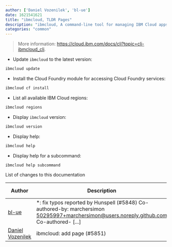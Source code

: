 ```yaml
---
author: ['Daniel Vozenilek', 'bl-ue']
date: 1621541621
title: "ibmcloud, TLDR Pages"
description: "ibmcloud, A command-line tool for managing IBM Cloud apps and services."
categories: "common"
---
```

> More information: <https://cloud.ibm.com/docs/cli?topic=cli-ibmcloud_cli>.

- Update `ibmcloud` to the latest version:

```bash
ibmcloud update
```

- Install the Cloud Foundry module for accessing Cloud Foundry services:

```bash
ibmcloud cf install
```

- List all available IBM Cloud regions:

```bash
ibmcloud regions
```

- Display `ibmcloud` version:

```bash
ibmcloud version
```

- Display help:

```bash
ibmcloud help
```

- Display help for a subcommand:

```bash
ibmcloud help subcommand
```
List of changes to this documentation


Author | Description | ISO 8601 Date | GitHub link
------|-----|-----|-----
[bl-ue](mailto:54780737+bl-ue@users.noreply.github.com) | *: fix typos reported by Hunspell (#5848) Co-authored-by: marchersimon <50295997+marchersimon@users.noreply.github.com> Co-authored- [...] | 2021-05-20T22:13:41 | [8ebd171d6f00](https://github.com/tldr-pages/tldr/commit/8ebd171d6f001698709fefc02b1fd5cc9f3a99c4)
[Daniel Vozenilek](mailto:vozendan@gmail.com) | ibmcloud: add page (#5851) | 2021-04-28T19:31:06 | [eda10ff2d7e0](https://github.com/tldr-pages/tldr/commit/eda10ff2d7e0fc922b0ae837cf2b93108e7e7e1f)

